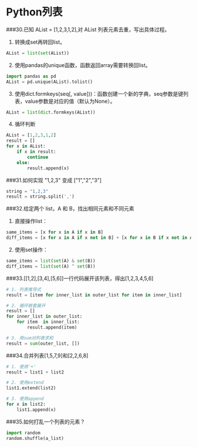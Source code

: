# Python列表

###30.已知 AList = [1,2,3,1,2],对 AList 列表元素去重，写出具体过程。
1. 转换成set再转回list。
```python
AList = list(set(AList))
```

2. 使用pandas的unique函数，函数返回array需要转换回list。
```python
import pandas as pd
AList = pd.unique(AList).tolist()
```

3. 使用dict.formkeys(seq[, value]))：函数创建一个新的字典，seq参数是键列表，value参数是对应的值（默认为None）。
```python
AList = list(dict.formkeys(AList))
```

4. 循环判断
```python
AList = [1,2,3,1,2]
result = []
for x in AList:
	if x in result:
		continue
	else:
		result.append(x)
```

###31.如何实现 "1,2,3" 变成 ["1","2","3"]
```python
string = "1,2,3"
result = string.split(',')
```

###32.给定两个 list，A 和 B，找出相同元素和不同元素
1. 直接操作list：
```python
same_items = [x for x in A if x in B]
diff_items = [x for x in A if x not in B] + [x for x in B if x not in A]
```
2. 使用set操作：
```python
same_items = list(set(A) & set(B))
diff_items = list(set(A) ^ set(B))
```

###33.[[1,2],[3,4],[5,6]]一行代码展开该列表，得出[1,2,3,4,5,6]
```python
# 1. 列表推导式
result = [item for inner_list in outer_list for item in inner_list]

# 2. 循环嵌套展开
result = []
for inner_list in outer_list:
	for item  in inner_list:
		result.append(item)

# 3. 用sum对列表求和
result = sum(outer_list, [])
```


###34.合并列表[1,5,7,9]和[2,2,6,8]
```python
# 1. 使用'+'
result = list1 + list2

# 2. 使用extend
list1.extend(list2)

# 3. 使用append
for x in list2:
	list1.append(x)
```

###35.如何打乱一个列表的元素？
```python
import random
random.shuffle(a_list)
```


